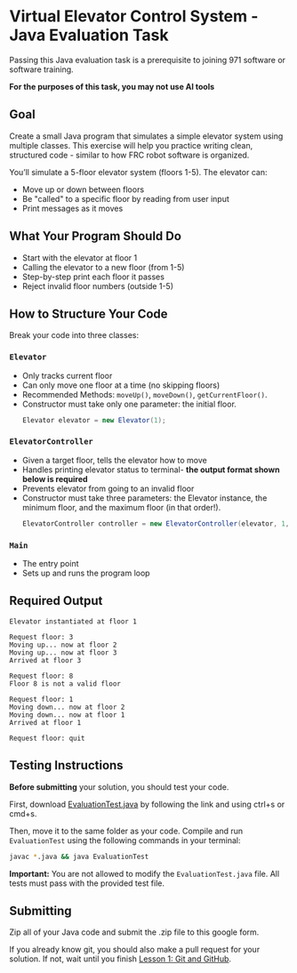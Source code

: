 # Virtual Elevator Control System - Java Evaluation Task

Passing this Java evaluation task is a prerequisite to joining 971 software or software training.

**For the purposes of this task, you may not use AI tools**

## Goal

Create a small Java program that simulates a simple elevator system using multiple classes.
This exercise will help you practice writing clean, structured code - similar to how FRC robot software is organized.

You’ll simulate a 5-floor elevator system (floors 1-5). The elevator can:

- Move up or down between floors
- Be "called" to a specific floor by reading from user input
- Print messages as it moves

## What Your Program Should Do

- Start with the elevator at floor 1
- Calling the elevator to a new floor (from 1-5)
- Step-by-step print each floor it passes
- Reject invalid floor numbers (outside 1-5)

## How to Structure Your Code

Break your code into three classes:

### `Elevator`

- Only tracks current floor
- Can only move one floor at a time (no skipping floors)
- Recommended Methods: `moveUp()`, `moveDown()`, `getCurrentFloor()`.
- Constructor must take only one parameter: the initial floor.
  ```java
  Elevator elevator = new Elevator(1);
  ```

### `ElevatorController`

- Given a target floor, tells the elevator how to move
- Handles printing elevator status to terminal- **the output format shown below is required**
- Prevents elevator from going to an invalid floor
- Constructor must take three parameters: the Elevator instance, the minimum floor, and the maximum floor (in that order!).
  ```java
  ElevatorController controller = new ElevatorController(elevator, 1, 5);
  ```

### `Main`

- The entry point
- Sets up and runs the program loop

## Required Output

```
Elevator instantiated at floor 1

Request floor: 3
Moving up... now at floor 2
Moving up... now at floor 3
Arrived at floor 3

Request floor: 8
Floor 8 is not a valid floor

Request floor: 1
Moving down... now at floor 2
Moving down... now at floor 1
Arrived at floor 1

Request floor: quit
```

## Testing Instructions

**Before submitting** your solution, you should test your code. 

First, download [EvaluationTest.java](https://raw.githubusercontent.com/frc971/training-2025/refs/heads/main/tasks/java-evaluation/EvaluationTest.java?token=GHSAT0AAAAAADGP5OAHS7XKDUCVQPBODVCW2DDODJQ) by following the link and using ctrl+s or cmd+s.

Then, move it to the same folder as your code. Compile and run `EvaluationTest` using the following commands in your terminal:

```sh
javac *.java && java EvaluationTest
```

**Important:** You are not allowed to modify the `EvaluationTest.java` file. All tests must pass with the provided test file.

## Submitting

Zip all of your Java code and submit the .zip file to this google form.

If you already know git, you should also make a pull request for your solution. If not, wait until you finish [Lesson 1: Git and GitHub]([url](https://github.com/frc971/training-2025/wiki/Lesson-1:-Intro-to-Git-&-GitHub)).
